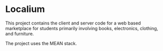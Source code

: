 # Localium

This project contains the client and server code for a 
web based marketplace for students primarily involving 
books, electronics, clothing, and furniture.

The project uses the MEAN stack.
